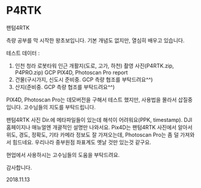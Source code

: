 # P4RTK
팬텀4RTK

측량 공부를 막 시작한 왕초보입니다.
기본 개념도 없지만, 열심히 배우고 있습니다.

테스트 데이터 :
1. 인천 청라 로봇타워 인근 개활지(도로, 고가, 하천)
   촬영 사진(P4RTK.zip, P4PRO.zip)
   GCP
   PIX4D, Photoscan Pro report
2. 건물(구시가지, 신도시 준비중. GCP 측량 협조를 부탁드려요^^)
3. 산지(준비중. GCP 측량 협조를 부탁드려요^^)

PIX4D, Photoscan Pro는 데모버전을 구해서 테스트 했지만, 사용법을 몰라서 삽질중입니다.
고수님들의 지도를 부탁드립니다.

팬텀4RTK 사진 Dir.에 메타파일들이 있는데 해석이 어려워요(PPK, timestamp).
DJI 홈페이지나 매뉴얼엔 개괄적인 설명만 나와서요.
Pix4D는 팬텀4RTK 사진에서 알아서 위도, 경도, 정확도, 기타 카메라 정보도 잘 가져오는데,
Photoscan Pro는 좀 덜 가져와서 힘드네요. 우리나라 중부원점 좌표계도 옛날 것만 있는것 같구요.

현업에서 사용하시는 고수님들의 도움을 부탁드려요.

감사합니다.

2018.11.13
